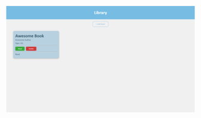 ![Alt text](https://github.com/LucasCelestino/Library/blob/gh-pages/print-lib.png?raw=true "Library Project")
